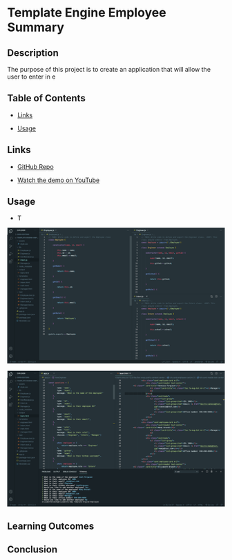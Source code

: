 # Template Engine Employee Summary

## Description

The purpose of this project is to create an application that will allow the user to enter in e


## Table of Contents

* [Links](#links)

* [Usage](#usage)



## Links

* [GitHub Repo](https://github.com/elizabethbrandt/Template-Engine-Employee-Summary)

* [Watch the demo on YouTube](https://youtu.be/OkbVPX1JX4I)



## Usage



* T


![screenshot-of-class-extensions](assets/images/class-extensions.png)

![screenshot-of-functioning-application](assets/images/inquirer-app-and-html.png)

## Learning Outcomes


#### 




#### 




#### 




## Conclusion

